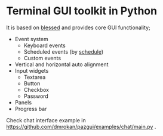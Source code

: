 # Terminal GUI toolkit in Python

It is based on [blessed](https://github.com/jquast/blessed) and
provides core GUI functionality;

* Event system
  * Keyboard events
  * Scheduled events (by [schedule](https://github.com/dbader/schedule))
  * Custom events
* Vertical and horizontal auto alignment
* Input widgets
  * Textarea
  * Button
  * Checkbox
  * Password
* Panels
* Progress bar

Check chat interface example in https://github.com/dmrokan/pazgui/examples/chat/main.py .

